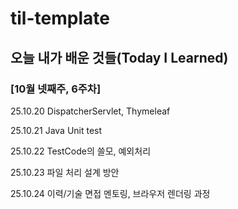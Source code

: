 # til-template

## 오늘 내가 배운 것들(Today I Learned)


### [10월 넷째주, 6주차]

25.10.20 DispatcherServlet, Thymeleaf

25.10.21 Java Unit test

25.10.22 TestCode의 쓸모, 예외처리

25.10.23 파일 처리 설계 방안

25.10.24 이력/기술 면접 멘토링, 브라우저 렌더링 과정